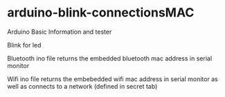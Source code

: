 # arduino-blink-connectionsMAC
 Arduino Basic Information and tester
 
 Blink for led
 
 Bluetooth ino file returns the embedded bluetooth mac address in serial monitor
 
 Wifi ino file returns the embebedded wifi mac address in serial monitor as well as connects to a network (defined in secret tab)